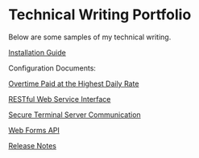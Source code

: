 # Technical Writing Portfolio

Below are some samples of my technical writing. 

[Installation Guide](https://miawriter.github.io/Tech-Writing-Portfolio/Installation_Guide.pdf)


Configuration Documents:

[Overtime Paid at the Highest Daily Rate](https://miawriter.github.io/Tech-Writing-Portfolio/Overtime_at_Highest_Daily_Rate.pdf)

[RESTful Web Service Interface](https://miawriter.github.io/Tech-Writing-Portfolio/RESTful_Web_Service_Interface.pdf)

[Secure Terminal Server Communication](https://miawriter.github.io/Tech-Writing-Portfolio/Secure_Terminal_Server_Communication.pdf)

[Web Forms API](https://miawriter.github.io/Tech-Writing-Portfolio/Web_Forms_API.pdf)



[Release Notes](https://miawriter.github.io/Tech-Writing-Portfolio/Release_Notes.pdf)
